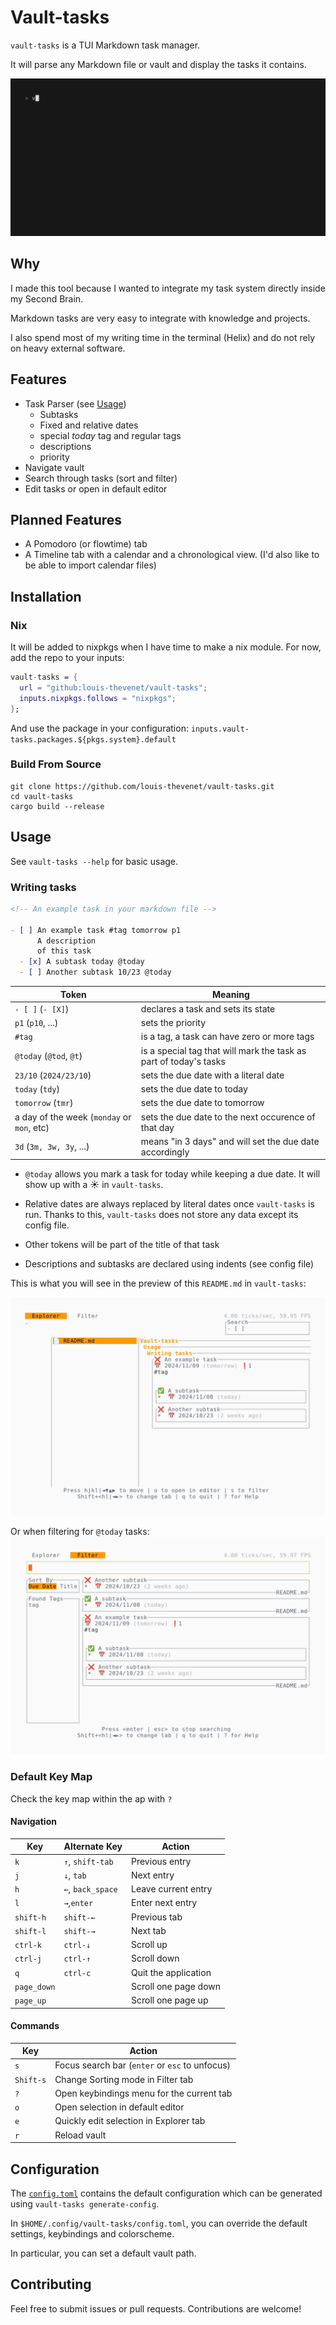 # Vault-tasks

`vault-tasks` is a TUI Markdown task manager.

It will parse any Markdown file or vault and display the tasks it contains.

![Demo](./examples/vault-tasks.gif)

## Why

I made this tool because I wanted to integrate my task system directly inside my Second Brain.

Markdown tasks are very easy to integrate with knowledge and projects.

I also spend most of my writing time in the terminal (Helix) and do not rely on heavy external software.

## Features

- Task Parser (see [Usage](https://github.com/louis-thevenet/vault-tasks/tree/main?tab=readme-ov-file#usage))
  - Subtasks
  - Fixed and relative dates
  - special _today_ tag and regular tags
  - descriptions
  - priority
- Navigate vault
- Search through tasks (sort and filter)
- Edit tasks or open in default editor

## Planned Features

- A Pomodoro (or flowtime) tab
- A Timeline tab with a calendar and a chronological view. (I'd also like to be able to import calendar files)

## Installation

### Nix

It will be added to nixpkgs when I have time to make a nix module. For now, add the repo to your inputs:

```nix
vault-tasks = {
  url = "github:louis-thevenet/vault-tasks";
  inputs.nixpkgs.follows = "nixpkgs";
};
```

And use the package in your configuration: `inputs.vault-tasks.packages.${pkgs.system}.default`

### Build From Source

```
git clone https://github.com/louis-thevenet/vault-tasks.git
cd vault-tasks
cargo build --release
```

## Usage

See `vault-tasks --help` for basic usage.

### Writing tasks

```md
<!-- An example task in your markdown file -->

- [ ] An example task #tag tomorrow p1
      A description
      of this task
  - [x] A subtask today @today
  - [ ] Another subtask 10/23 @today
```

| Token                                      | Meaning                                                           |
| ------------------------------------------ | ----------------------------------------------------------------- |
| `- [ ]` (`- [X]`)                          | declares a task and sets its state                                |
| `p1` (`p10`, ...)                          | sets the priority                                                 |
| `#tag`                                     | is a tag, a task can have zero or more tags                       |
| `@today` (`@tod`, `@t`)                    | is a special tag that will mark the task as part of today's tasks |
| `23/10` (`2024/23/10`)                     | sets the due date with a literal date                             |
| `today` (`tdy`)                            | sets the due date to today                                        |
| `tomorrow` (`tmr`)                         | sets the due date to tomorrow                                     |
| a day of the week (`monday` or `mon`, etc) | sets the due date to the next occurence of that day               |
| `3d` (`3m, 3w, 3y`, ...)                   | means "in 3 days" and will set the due date accordingly           |

- `@today` allows you mark a task for today while keeping a due date. It will show up with a ☀️ in `vault-tasks`.

- Relative dates are always replaced by literal dates once `vault-tasks` is run. Thanks to this, `vault-tasks` does not store any data except its config file.

- Other tokens will be part of the title of that task

- Descriptions and subtasks are declared using indents (see config file)

This is what you will see in the preview of this `README.md` in `vault-tasks`:

![](./examples/demo_explorer.png)

Or when filtering for `@today` tasks:
![](./examples/demo_filter.png)

### Default Key Map

Check the key map within the ap with `?`

#### Navigation

| Key         | Alternate Key     | Action               |
| ----------- | ----------------- | -------------------- |
| `k`         | `↑`, `shift-tab`  | Previous entry       |
| `j`         | `↓`, `tab`        | Next entry           |
| `h`         | `←`, `back_space` | Leave current entry  |
| `l`         | `→`,`enter`       | Enter next entry     |
| `shift-h`   | `shift-←`         | Previous tab         |
| `shift-l`   | `shift-→`         | Next tab             |
| `ctrl-k`    | `ctrl-↓`          | Scroll up            |
| `ctrl-j`    | `ctrl-↑`          | Scroll down          |
| `q`         | `ctrl-c`          | Quit the application |
| `page_down` |                   | Scroll one page down |
| `page_up`   |                   | Scroll one page up   |

#### Commands

| Key       | Action                                         |
| --------- | ---------------------------------------------- |
| `s`       | Focus search bar (`enter` or `esc` to unfocus) |
| `Shift-s` | Change Sorting mode in Filter tab              |
| `?`       | Open keybindings menu for the current tab      |
| `o`       | Open selection in default editor               |
| `e`       | Quickly edit selection in Explorer tab         |
| `r`       | Reload vault                                   |

## Configuration

The [`config.toml`](./.config/config.toml) contains the default configuration which can be generated using `vault-tasks generate-config`.

In `$HOME/.config/vault-tasks/config.toml`, you can override the default settings, keybindings and colorscheme.

In particular, you can set a default vault path.

## Contributing

Feel free to submit issues or pull requests. Contributions are welcome!
